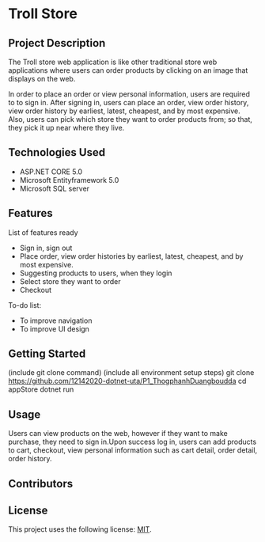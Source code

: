
# Troll Store

## Project Description

The Troll store web application is like other traditional store web applications where users can order products by clicking on an image that displays on the web.

In order to place an order or view personal information, users are required to to sign in. After signing in, users can place an order, view order history, view order history by earliest, latest, cheapest, and by most expensive. Also, users can pick which store they want to order products from; so that, they pick it up near where they live. 


## Technologies Used

* ASP.NET CORE 5.0
* Microsoft Entityframework 5.0
* Microsoft SQL server

## Features

List of features ready 
* Sign in, sign out
* Place order, view order histories by earliest, latest, cheapest, and by most expensive.
* Suggesting products to users, when they login 
* Select store they want to order
* Checkout 

To-do list:
* To improve navigation
* To improve UI design

## Getting Started
   
(include git clone command)
(include all environment setup steps)
git clone https://github.com/12142020-dotnet-uta/P1_ThogphanhDuangboudda
cd appStore
dotnet run


## Usage

Users can view products on the web, however if they want to make purchase, they need to sign in.Upon success log in, users can add products to cart, checkout, view personal information such as cart detail, order detail, order history.

## Contributors



## License

This project uses the following license: [MIT](<https://github.com/git/git-scm.com/blob/master/MIT-LICENSE.txt>).

